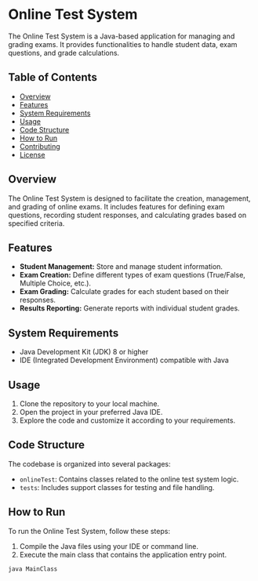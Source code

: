 # Online Test System

The Online Test System is a Java-based application for managing and grading exams. It provides functionalities to handle student data, exam questions, and grade calculations.

## Table of Contents

- [Overview](#overview)
- [Features](#features)
- [System Requirements](#system-requirements)
- [Usage](#usage)
- [Code Structure](#code-structure)
- [How to Run](#how-to-run)
- [Contributing](#contributing)
- [License](#license)

## Overview

The Online Test System is designed to facilitate the creation, management, and grading of online exams. It includes features for defining exam questions, recording student responses, and calculating grades based on specified criteria.

## Features

- **Student Management:** Store and manage student information.
- **Exam Creation:** Define different types of exam questions (True/False, Multiple Choice, etc.).
- **Exam Grading:** Calculate grades for each student based on their responses.
- **Results Reporting:** Generate reports with individual student grades.

## System Requirements

- Java Development Kit (JDK) 8 or higher
- IDE (Integrated Development Environment) compatible with Java

## Usage

1. Clone the repository to your local machine.
2. Open the project in your preferred Java IDE.
3. Explore the code and customize it according to your requirements.

## Code Structure

The codebase is organized into several packages:

- `onlineTest`: Contains classes related to the online test system logic.
- `tests`: Includes support classes for testing and file handling.

## How to Run

To run the Online Test System, follow these steps:

1. Compile the Java files using your IDE or command line.
2. Execute the main class that contains the application entry point.

```bash
java MainClass
